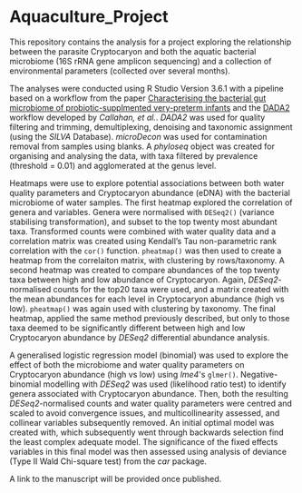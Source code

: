 # Aquaculture_Project

This repository contains the analysis for a project exploring the relationship between the parasite Cryptocaryon and both the aquatic bacterial microbiome (16S rRNA gene amplicon sequencing) and a collection of environmental parameters (collected over several months).

The analyses were conducted using R Studio Version 3.6.1 with a pipeline based on a workflow from the paper [Characterising the bacterial gut microbiome of probiotic-supplmented very-preterm infants](https://github.com/JacobAFW/NICU_Microbiome_Study/blob/main/Complete_Workflow_NICU_Microbiome.pdf) and the [DADA2](https://pubmed.ncbi.nlm.nih.gov/27508062/) workflow developed by *Callahan, et al.*. *DADA2* was used for quality filtering and trimming, demultiplexing, denoising and taxonomic assignment (using the *SILVA* Database). *microDecon*  was used for contamination removal from samples using blanks. A *phyloseq* object was created for organising and analysing the data, with taxa filtered by prevalence (threshold = 0.01) and agglomerated at the genus level. 

Heatmaps were use to explore potential associations between both water quality parameters and Cryptocaryon abundance (eDNA) with the bacterial microbiome of water samples. The first heatmap explored the correlation of genera and variables. Genera were normalised with `DESeq2()` (variance stabilising transformation), and subset to the top twenty most abundant taxa. Transformed counts were combined with water quality data and a correlation matrix was created using Kendall’s Tau non-parametric rank correlation with the `cor()` function. `pheatmap()` was then used to create a heatmap from the correlaiton matrix, with clustering by rows/taxonomy. A second heatmap was created to compare abundances of the top twenty taxa between high and low abundance of Cryptocaryon. Again, *DESeq2*-normalised counts for the top20 taxa were used, and a matrix created with the mean abundances for each level in Cryptocaryon abundance (high vs low). `pheatmap()` was again used with clustering by taxonomy. The final heatmap, applied the same method previously described, but only to those taxa deemed to be significantly different between high and low Cryptocaryon abundance by *DESeq2* differential abundance analysis.


A generalised logistic regression model (binomial) was used to explore the effect of both the microbiome and water quality parameters on Cryptocaryon abundance (high vs low) using *lme4*'s `glmer()`. Negative-binomial modelling with *DESeq2* was used (likelihood ratio test) to identify genera associated with Cryptocaryon abundance. Then, both the resulting *DESeq2*-normalised counts and water quality parameters were centred and scaled to avoid convergence issues, and multicollinearity assessed, and collinear variables subsequently removed. An initial optimal model was created with, which subsequently went through backwards selection find the least complex adequate model. The significance of the fixed effects variables in this final model was then assessed using analysis of deviance (Type II Wald Chi-square test) from the *car* package. 

A link to the manuscript will be provided once published.